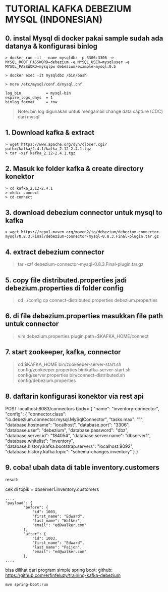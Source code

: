 # TUTORIAL KAFKA DEBEZIUM MYSQL (INDONESIAN)

## 0. instal Mysql di docker pakai sample sudah ada datanya & konfigurasi binlog
```
> docker run -it --name mysqldbz -p 3306:3306 -e MYSQL_ROOT_PASSWORD=debezium -e MYSQL_USER=mysqluser -e MYSQL_PASSWORD=mysqlpw debezium/example-mysql:0.5

> docker exec -it mysqldbz /bin/bash

> more /etc/mysql/conf.d/mysql.cnf

log_bin           = mysql-bin
expire_logs_days  = 1
binlog_format     = row
```
> Note: bin log digunakan untuk mengambil change data capture (CDC) dari mysql

## 1. Download kafka & extract
```
> wget https://www.apache.org/dyn/closer.cgi?path=/kafka/2.4.1/kafka_2.12-2.4.1.tgz
> tar -xzf kafka_2.12-2.4.1.tgz
```
## 2. Masuk ke folder kafka & create directory konektor
```
> cd kafka_2.12-2.4.1
> mkdir connect
> cd connect
```

## 3. download debezium connector untuk mysql to kafka
```
> wget https://repo1.maven.org/maven2/io/debezium/debezium-connector-mysql/0.8.3.Final/debezium-connector-mysql-0.8.3.Final-plugin.tar.gz
```

## 4. extract debezium connector
> tar -xzf debezium-connector-mysql-0.8.3.Final-plugin.tar.gz

## 5. copy file distributed.properties jadi debezium.properties di folder config
> cd ../config
> cp connect-distributed.properties debezium.properties

## 6. di file debezium.properties masukkan file path untuk connector
> vim debezium.properties
        plugin.path=$KAFKA_HOME/connect

## 7. start zookeeper, kafka, connector
>cd $KAFKA_HOME
>bin/zookeeper-server-start.sh config/zookeeper.properties
>bin/kafka-server-start.sh config/server.properties
>bin/connect-distributed.sh config/debezium.properties

## 8. daftarin konfigurasi konektor via rest api
POST localhost:8083/connectors
body=
{
  "name": "inventory-connector",
  "config": {
    "connector.class": "io.debezium.connector.mysql.MySqlConnector",
    "tasks.max": "1",
    "database.hostname": "localhost",
    "database.port": "3306",
    "database.user": "debezium",
    "database.password": "dbz",
    "database.server.id": "184054",
    "database.server.name": "dbserver1",
    "database.whitelist": "inventory",
    "database.history.kafka.bootstrap.servers": "localhost:9092",
    "database.history.kafka.topic": "schema-changes.inventory"
  }
}

## 9. coba! ubah data di table inventory.customers 
result:

cek di topik = dbserver1.inventory.customers
```
....
"payload": {
		"before": {
			"id": 1003,
			"first_name": "Edward",
			"last_name": "Walker",
			"email": "ed@walker.com"
		},
		"after": {
			"id": 1003,
			"first_name": "Edward",
			"last_name": "Paijon",
			"email": "ed@walker.com"
		},
....
```
bisa dilihat dari program simple spring boot: github: https://github.com/erfinfeluzy/training-kafka-debezium 
```
mvn spring-boot:run
```
